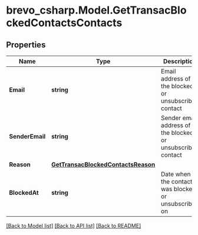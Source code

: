 # brevo_csharp.Model.GetTransacBlockedContactsContacts
## Properties

Name | Type | Description | Notes
------------ | ------------- | ------------- | -------------
**Email** | **string** | Email address of the blocked or unsubscribed contact | 
**SenderEmail** | **string** | Sender email address of the blocked or unsubscribed contact | 
**Reason** | [**GetTransacBlockedContactsReason**](GetTransacBlockedContactsReason.md) |  | 
**BlockedAt** | **string** | Date when the contact was blocked or unsubscribed on | 

[[Back to Model list]](../README.md#documentation-for-models) [[Back to API list]](../README.md#documentation-for-api-endpoints) [[Back to README]](../README.md)


